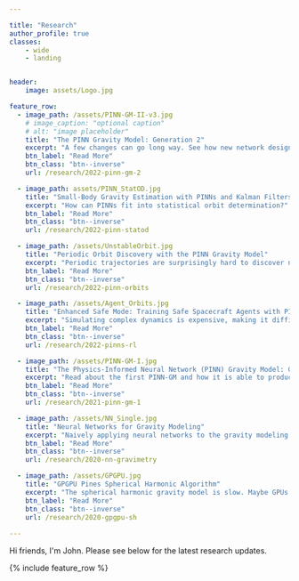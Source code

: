 ```yaml
---

title: "Research"
author_profile: true
classes: 
    - wide
    - landing


header:
    image: assets/Logo.jpg

feature_row:
  - image_path: /assets/PINN-GM-II-v3.jpg
    # image_caption: "optional caption"
    # alt: "image placeholder"
    title: "The PINN Gravity Model: Generation 2"
    excerpt: "A few changes can go long way. See how new network design choices improve modeling capabilities around the asteroids Eros and Bennu."
    btn_label: "Read More"
    btn_class: "btn--inverse"
    url: /research/2022-pinn-gm-2

  - image_path: assets/PINN_StatOD.jpg
    title: "Small-Body Gravity Estimation with PINNs and Kalman Filters"
    excerpt: "How can PINNs fit into statistical orbit determination?"
    btn_label: "Read More"
    btn_class: "btn--inverse"
    url: /research/2022-pinn-statod

  - image_path: /assets/UnstableOrbit.jpg
    title: "Periodic Orbit Discovery with the PINN Gravity Model"
    excerpt: "Periodic trajectories are surprisingly hard to discover near asteroids. PINN-GMs might help us expose them."
    btn_label: "Read More"
    btn_class: "btn--inverse"
    url: /research/2022-pinn-orbits

  - image_path: /assets/Agent_Orbits.jpg
    title: "Enhanced Safe Mode: Training Safe Spacecraft Agents with PINNs"
    excerpt: "Simulating complex dynamics is expensive, making it difficult to train robust RL agents. PINNs can alleviate that burden."
    btn_label: "Read More"
    btn_class: "btn--inverse"
    url: /research/2022-pinns-rl

  - image_path: /assets/PINN-GM-I.jpg
    title: "The Physics-Informed Neural Network (PINN) Gravity Model: Generation 1"
    excerpt: "Read about the first PINN-GM and how it is able to produce considerably more compact models of the Earth's gravity field than spherical harmonics."
    btn_label: "Read More"
    btn_class: "btn--inverse"
    url: /research/2021-pinn-gm-1

  - image_path: /assets/NN_Single.jpg
    title: "Neural Networks for Gravity Modeling"
    excerpt: "Naively applying neural networks to the gravity modeling problem will only get you so far..."
    btn_label: "Read More"
    btn_class: "btn--inverse"
    url: /research/2020-nn-gravimetry

  - image_path: /assets/GPGPU.jpg
    title: "GPGPU Pines Spherical Harmonic Algorithm"
    excerpt: "The spherical harmonic gravity model is slow. Maybe GPUs can help?"
    btn_label: "Read More"
    btn_class: "btn--inverse"
    url: /research/2020-gpgpu-sh
    
---
```


Hi friends, I'm John. Please see below for the latest research updates. 

{% include feature_row %}